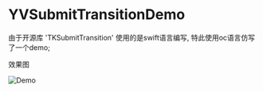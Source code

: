 # YVSubmitTransitionDemo

由于开源库 'TKSubmitTransition' 使用的是swift语言编写, 特此使用oc语言仿写了一个demo;

效果图

![Demo](https://github.com/Yoonvey/YVSubmitTransitionDemo/blob/master/demo.gif)
